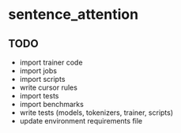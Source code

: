 # sentence_attention

## TODO

* import trainer code
* import jobs
* import scripts
* write cursor rules
* import tests
* import benchmarks
* write tests (models, tokenizers, trainer, scripts)
* update environment requirements file
